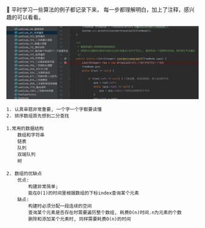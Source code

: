 
👻 平时学习一些算法的例子都记录下来， 每一步都理解明白，加上了注释，感兴趣的可以看看。

![](tree.png)

   
    1. 认真审题非常重要, 一个字一个字都要读懂
    2. 排序数组首先想到二分查找

    1.常用的数据结构
        数组和字符串
        链表
        队列
        双端队列
        树
        
    2. 数组的优缺点
        优点: 
            构建非常简单;
            能在O(1)的时间里根据数组的下标index查询某个元素
        缺点: 
            构建时必须分配一段连续的空间
            查询某个元素是否存在时需要遍历整个数组, 耗费O(n)时间.n为元素的个数
            删除和添加某个元素时, 同样需要耗费O(n)的时间
            